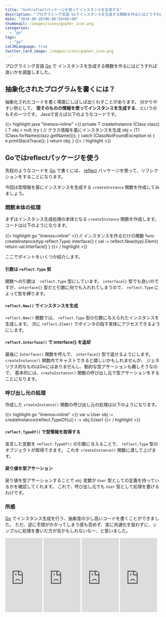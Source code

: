 ```yaml
---
title: "Goのreflectパッケージを使ってインスタンスを生成する"
description: "プログラミング言語 Goでインスタンスを生成する関数を作るにはどうすれば良いかを調査しました。"
date: "2018-09-26T06:00:59+09:00"
thumbnail: /images/icons/gopher_icon.png
categories:
  - "go"
tags:
  - "go"
isCJKLanguage: true
twitter_card_image: /images/icons/gopher_icon.png
---
```


プログラミング言語 [Go](https://github.com/golang/go) で
インスタンスを生成する関数を作るにはどうすれば良いかを調査しました。

## 抽象化されたプログラムを書くには？

抽象化されたコードを書く場面にしばしば出くわすことがあります。
分かりやすい例として、 **型そのものの情報を使ってインスタンスを生成する**、というのもその一つです。
Javaで言えば以下のようなコードです。

{{< highlight java "linenos=inline" >}}
private <T> T createInstance (Class<T> clazz) {
    T obj = null;
    try {
        // クラス情報を基にインスタンスを生成
        obj = (T)(Class.forName(clazz.getName()));
    } catch (ClassNotFoundException e) {
        e.printStackTrace();
    }
    return obj;
}
{{< / highlight >}}

## Goではreflectパッケージを使う

先程のようなコードを [Go](https://github.com/golang/go) で書くには、 [reflect](https://golang.org/pkg/reflect/) パッケージを使って、リフレクションをすることになります。

今回は型情報を基にインスタンスを生成する `createInstance` 関数を作成してみましょう。

### 関数本体の処理

まずはインスタンス生成処理の本体となる `createInstance` 関数を作成します。
コードは以下のようになります。

{{< highlight go "linenos=inline" >}}
// インスタンスを作るだけの関数
func createInstance(typ reflect.Type) interface{} {
	val := reflect.New(typ).Elem()
	return val.Interface()
}
{{< / highlight >}}

ここでポイントをいくつか紹介します。

#### 引数は `reflect.Type` 型

関数への引数は　`reflect.Type` 型にしています。 
`interface{}` 型でも良いのですが、`interface{}` 型だと引数に何でも入れれてしまうので、 `reflect.Type` によって型を縛ります。

#### `reflect.New()` でインスタンスを生成

`reflect.New()` 関数では、 `reflect.Type` 型の引数に与えられたインスタンスを生成します。
次に `reflect.Elem()` でポインタの指す実体にアクセスできるようにします。

#### `reflect.Interface()` で interface{} を返却

最後に `Interface()` 関数を呼んで、 `interface{}` 型で返せるようにします。
`createInstance()` 関数内でキャストできると嬉しいかもしれませんが、
ジェネリクス的なものはGoにはありませんし、動的な型アサーションも難しそうなので、
基本的には、`createInstance()` 関数の呼び出し元で型アサーションをすることになります。

### 呼び出し元の処理

作成した `createInstance()` 関数の呼び出し元の処理は以下のようになります。

{{< highlight go "linenos=inline" >}}
var u User
obj := createInstance(reflect.TypeOf(u))
r := obj.(User)
{{< / highlight >}}

#### `reflect.TypeOf()` で型情報を取得する

宣言した変数を `reflect.TypeOf()` の引数に与えることで、 `reflect.Type` 型のオブジェクトが取得できます。
これを `createInstance()` 関数に渡して上げます。

#### 戻り値を型アサーション

戻り値を型アサーションすることで `obj` 変数が `User` 型としての定義を持っているかを確認してくれます。
これで、呼び出し元でも `User` 型として処理を書けるわけです。

### 所感

[Go](https://github.com/golang/go) でインスタンス生成を行う、抽象度の少し高いコードを書くことができました。
ただ、逆に手間がかかってしまう感も否めず、変に共通化を狙わずに、シンプルに処理を書いた方が吉かもしれないなー、と思いました。

<iframe style="width:120px;height:240px;" marginwidth="0" marginheight="0" scrolling="no" frameborder="0" src="https://rcm-fe.amazon-adsystem.com/e/cm?ref=tf_til&t=soudegesu-22&m=amazon&o=9&p=8&l=as1&IS2=1&detail=1&asins=4798142417&linkId=2a504e0591dea2b29c897641fee103b4&bc1=ffffff&lt1=_blank&fc1=333333&lc1=0066c0&bg1=ffffff&f=ifr">
</iframe>
<iframe style="width:120px;height:240px;" marginwidth="0" marginheight="0" scrolling="no" frameborder="0" src="https://rcm-fe.amazon-adsystem.com/e/cm?ref=tf_til&t=soudegesu-22&m=amazon&o=9&p=8&l=as1&IS2=1&detail=1&asins=4908686033&linkId=bc543f9a203ae829ea5149b77f7f26ed&bc1=ffffff&lt1=_blank&fc1=333333&lc1=0066c0&bg1=ffffff&f=ifr">
</iframe>	
<iframe style="width:120px;height:240px;" marginwidth="0" marginheight="0" scrolling="no" frameborder="0" src="https://rcm-fe.amazon-adsystem.com/e/cm?ref=tf_til&t=soudegesu-22&m=amazon&o=9&p=8&l=as1&IS2=1&detail=1&asins=4873118468&linkId=a29dc46f2c8ec02b6826b9192aabec5f&bc1=ffffff&lt1=_blank&fc1=333333&lc1=0066c0&bg1=ffffff&f=ifr">
</iframe>
<iframe style="width:120px;height:240px;" marginwidth="0" marginheight="0" scrolling="no" frameborder="0" src="https://rcm-fe.amazon-adsystem.com/e/cm?ref=tf_til&t=soudegesu-22&m=amazon&o=9&p=8&l=as1&IS2=1&detail=1&asins=4873117526&linkId=f9d2734b0ac386b7e7acb6a0331d2268&bc1=ffffff&lt1=_blank&fc1=333333&lc1=0066c0&bg1=ffffff&f=ifr">
</iframe>
